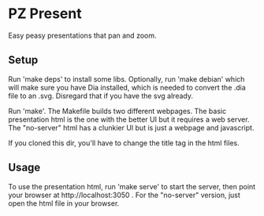 # PZ Present

Easy peasy presentations that pan and zoom.

## Setup

Run 'make deps' to install some libs. Optionally, run 'make debian'
which will make sure you have Dia installed, which is needed to
convert the .dia file to an .svg.  Disregard that if you have the
svg already.

Run 'make'. The Makefile builds two different webpages.  The basic
presentation html is the one with the better UI but it requires a
web server. The "no-server" html has a clunkier UI but is just a
webpage and javascript.

If you cloned this dir, you'll have to change the title tag in the
html files.

## Usage

To use the presentation html, run 'make serve' to start the server,
then point your browser at http://localhost:3050 .  For the
"no-server" version, just open the html file in your browser.
